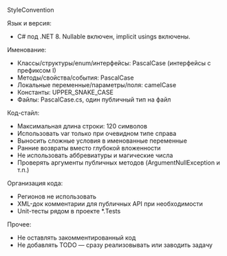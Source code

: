 StyleConvention

Язык и версия:
- C# под .NET 8. Nullable включен, implicit usings включены.

Именование:
- Классы/структуры/enum/интерфейсы: PascalCase (интерфейсы с префиксом I)
- Методы/свойства/события: PascalCase
- Локальные переменные/параметры/поля: camelCase
- Константы: UPPER_SNAKE_CASE
- Файлы: PascalCase.cs, один публичный тип на файл

Код-стайл:
- Максимальная длина строки: 120 символов
- Использовать var только при очевидном типе справа
- Выносить сложные условия в именованные переменные
- Ранние возвраты вместо глубокой вложенности
- Не использовать аббревиатуры и магические числа
- Проверять аргументы публичных методов (ArgumentNullException и т.п.)

Организация кода:
- Регионов не использовать
- XML-док комментарии для публичных API при необходимости
- Unit-тесты рядом в проекте *.Tests

Прочее:
- Не оставлять закомментированный код
- Не добавлять TODO — сразу реализовывать или заводить задачу
